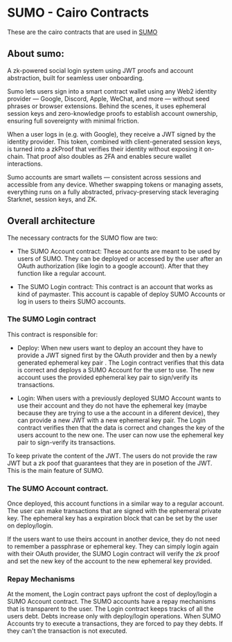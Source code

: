 # SUMO - Cairo Contracts
These are the cairo contracts that are used in [SUMO](sumologin.com)

## About sumo:

A zk-powered social login system using JWT proofs and account abstraction, built for seamless user onboarding.

Sumo lets users sign into a smart contract wallet using any Web2 identity provider — Google, Discord, Apple, WeChat, and more — without seed phrases or browser extensions. Behind the scenes, it uses ephemeral session keys and zero-knowledge proofs to establish account ownership, ensuring full sovereignty with minimal friction.

When a user logs in (e.g. with Google), they receive a JWT signed by the identity provider. This token, combined with client-generated session keys, is turned into a zkProof that verifies their identity without exposing it on-chain. That proof also doubles as 2FA and enables secure wallet interactions.

Sumo accounts are smart wallets — consistent across sessions and accessible from any device. Whether swapping tokens or managing assets, everything runs on a fully abstracted, privacy-preserving stack leveraging Starknet, session keys, and ZK.

## Overall architecture
The necessary contracts for the SUMO flow are two:

- The SUMO Account contract: These accounts are meant to be used by users of SUMO. They can be deployed or accessed by the user after an OAuth authorization (like login to a google account). After that they function like a regular account.

- The SUMO Login contract: This contract is an account that works as kind of paymaster. This account is capable of deploy SUMO Accounts or log in users to theirs SUMO accounts. 


### The SUMO Login contract
This contract is responsible for:

- Deploy: When new users want to deploy an account they have to provide a JWT signed first by the OAuth provider and then by a newly generated  ephemeral key pair . The Login contract verifies that this data is correct and deploys a SUMO Account for the user to use. The new account uses the provided ephemeral  key pair to sign/verify its transactions.

- Login: When users with a previously deployed SUMO Account wants to use their account and they do not have the ephemeral key (maybe because they are trying to use a the account in a diferent device), they can provide a new JWT with a new ephemeral key pair. The Login contract verifies then that the data is correct and changes the key of the users account to the new one. The user can now use the ephemeral key pair to sign-verify its transactions.

To keep private the content of the JWT. The users do not provide the raw JWT but a zk poof that guarantees that they are in posetion of the JWT. This is the main feature of SUMO.

### The SUMO Account contract.
Once deployed, this account functions in a similar way to a regular account. The user can make transactions that are signed with the ephemeral private key. The ephemeral key has a expiration block that can be set by the user on deploy/login.

If the users want to use theirs account in another device, they do not need to remember a passphrase or ephemeral key. They can simply login again with their OAuth provider, the SUMO Login contract will verify the zk proof and set the new key of the account to the new ephemeral key provided.

### Repay Mechanisms
At the moment, the Login contract pays upfront the cost of deploy/login a SUMO Account contract. The SUMO accounts have a repay mechanisms that is transparent to the user. The Login contract keeps tracks of all the users debt. Debts increase only with deploy/login operations. When SUMO Accounts try to execute a transactions, they are forced to pay they debts. If they can't the transaction is not executed.
